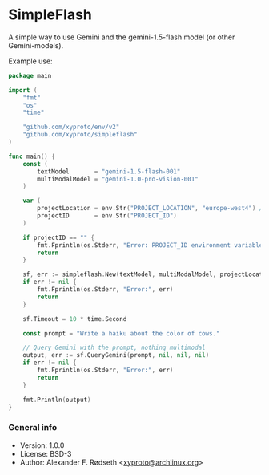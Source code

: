 # SimpleFlash

A simple way to use Gemini and the gemini-1.5-flash model (or other Gemini-models).

Example use:

```go
package main

import (
    "fmt"
    "os"
    "time"

    "github.com/xyproto/env/v2"
    "github.com/xyproto/simpleflash"
)

func main() {
    const (
        textModel       = "gemini-1.5-flash-001"
        multiModalModel = "gemini-1.0-pro-vision-001"
    )

    var (
        projectLocation = env.Str("PROJECT_LOCATION", "europe-west4") // europe-west4 is just the default
        projectID       = env.Str("PROJECT_ID")
    )

    if projectID == "" {
        fmt.Fprintln(os.Stderr, "Error: PROJECT_ID environment variable is not set.")
        return
    }

    sf, err := simpleflash.New(textModel, multiModalModel, projectLocation, projectID, true)
    if err != nil {
        fmt.Fprintln(os.Stderr, "Error:", err)
        return
    }

    sf.Timeout = 10 * time.Second

    const prompt = "Write a haiku about the color of cows."

    // Query Gemini with the prompt, nothing multimodal
    output, err := sf.QueryGemini(prompt, nil, nil, nil)
    if err != nil {
        fmt.Fprintln(os.Stderr, "Error:", err)
        return
    }

    fmt.Println(output)
}
```

### General info

* Version: 1.0.0
* License: BSD-3
* Author: Alexander F. Rødseth &lt;xyproto@archlinux.org&gt;
